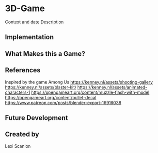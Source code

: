 # 3D-Game
Context and date
Description

## Implementation

## What Makes this a Game?

## References
Inspired by the game Among Us
https://kenney.nl/assets/shooting-gallery
https://kenney.nl/assets/blaster-kit\
https://kenney.nl/assets/animated-characters-1
https://opengameart.org/content/muzzle-flash-with-model
https://opengameart.org/content/bullet-decal
https://www.patreon.com/posts/blender-export-16916038

## Future Development

## Created by
Lexi Scanlon
